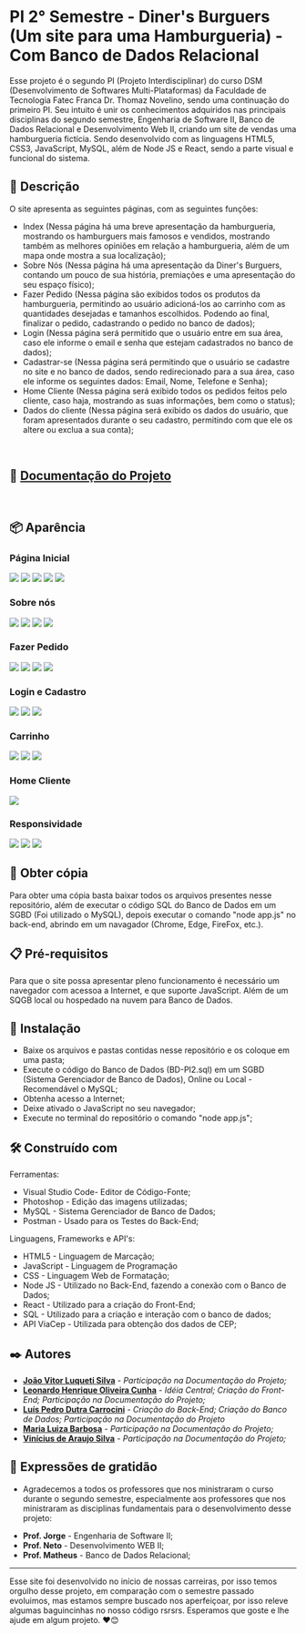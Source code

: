 # PI 2° Semestre - Diner's Burguers (Um site para uma Hamburgueria) - Com Banco de Dados Relacional

Esse projeto é o segundo PI (Projeto Interdisciplinar) do curso DSM (Desenvolvimento de Softwares Multi-Plataformas) da Faculdade de Tecnologia Fatec Franca Dr. Thomaz Novelino, sendo uma continuação do primeiro PI. Seu intuito é unir os conhecimentos adquiridos nas principais disciplinas do segundo semestre, Engenharia de Software II, Banco de Dados Relacional e Desenvolvimento Web II, criando um site de vendas uma hamburgueria fictícia. Sendo desenvolvido com as linguagens HTML5, CSS3, JavaScript, MySQL, além de Node JS e React, sendo a parte visual e funcional do sistema.

## 📄 Descrição

O site apresenta as seguintes páginas, com as seguintes funções:

* Index (Nessa página há uma breve apresentação da hamburgueria, mostrando os hamburguers mais famosos e vendidos, mostrando também as melhores opiniões em relação a hamburgueria, além de um mapa onde mostra a sua localização);
* Sobre Nós (Nessa página há uma apresentação da Diner's Burguers, contando um pouco de sua história, premiações e uma apresentação do seu espaço físico);
* Fazer Pedido (Nessa página são exibidos todos os produtos da hamburgueria, permitindo ao usuário adicioná-los ao carrinho com as quantidades desejadas e tamanhos escolhidos. Podendo ao final, finalizar o pedido, cadastrando o pedido no banco de dados);
* Login (Nessa página será permitido que o usuário entre em sua área, caso ele informe o email e senha que estejam cadastrados no banco de dados);
* Cadastrar-se (Nessa página será permitindo que o usuário se cadastre no site e no banco de dados, sendo redirecionado para a sua área, caso ele informe os seguintes dados: Email, Nome, Telefone e Senha);
* Home Cliente (Nessa página será exibido todos os pedidos feitos pelo cliente, caso haja, mostrando as suas informações, bem como o status);
* Dados do cliente (Nessa página será exibido os dados do usuário, que foram apresentados durante o seu cadastro, permitindo com que ele os altere ou exclua a sua conta);
<br>

## 📒 [Documentação do Projeto](https://luis-pedro-dutra-carrocini.github.io/PI-2-Semestre-Diners-Burguers-BDR/documentacao/2-Semestre/Documentação-PI-2-Semestre.docx)
<br>

## 📦 Aparência

### Página Inicial
<img src="/public/prints/index1.png">
<img src="/public/prints/index2.png">
<img src="/public/prints/index3.png">
<img src="/public/prints/index4.png">
<img src="/public/prints/index5.png">
<br>

### Sobre nós
<img src="/public/prints/sebre1.png">
<img src="/public/prints/sebre2.png">
<img src="/public/prints/sebre3.png">
<img src="/public/prints/sebre4.png">
<br>

### Fazer Pedido
<img src="/public/prints/pedido1.png">
<img src="/public/prints/pedido2.png">
<img src="/public/prints/pedido3.png">
<img src="/public/prints/pedido4.png">
<br>

### Login e Cadastro
<img src="/public/prints/login1.png">
<img src="/public/prints/cadastrar1.png">
<img src="/public/prints/cadastrar2.png">
<br>

### Carrinho
<img src="/public/prints/carrinho1.png">
<img src="/public/prints/carrinho2.png">
<img src="/public/prints/carrinho3.png">
<br>

### Home Cliente
<img src="/public/prints/home1.png">
<br>

### Responsividade
<img src="/public/prints/print16.png">
<img src="/public/prints/print17.png">
<img src="/public/prints/print18.png">
<br>

## 📃 Obter cópia

Para obter uma cópia basta baixar todos os arquivos presentes nesse repositório, além de executar o código SQL do Banco de Dados em um SGBD (Foi utilizado o MySQL), depois executar o comando "node app.js" no back-end, abrindo em um navagador (Chrome, Edge, FireFox, etc.).


## 📋 Pré-requisitos

Para que o site possa apresentar pleno funcionamento é necessário um navegador com acessoa a Internet, e que suporte JavaScript. Além de um SQGB local ou hospedado na nuvem para Banco de Dados.


## 🔧 Instalação

* Baixe os arquivos e pastas contidas nesse repositório e os coloque em uma pasta;
* Execute o código do Banco de Dados (BD-PI2.sql) em um SGBD (Sistema Gerenciador de Banco de Dados), Online ou Local - Recomendável o MySQL;
* Obtenha acesso a Internet;
* Deixe ativado o JavaScript no seu navegador;
* Execute no terminal do repositório o comando "node app.js";

## 🛠️ Construído com

Ferramentas:
* Visual Studio Code- Editor de Código-Fonte;
* Photoshop - Edição das imagens utilizadas;
* MySQL - Sistema Gerenciador de Banco de Dados;
* Postman - Usado para os Testes do Back-End;

Linguagens, Frameworks e API's:
* HTML5 - Linguagem de Marcação;
* JavaScript - Linguagem de Programação
* CSS - Linguagem Web de Formatação;
* Node JS - Utilizado no Back-End, fazendo a conexão com o Banco de Dados;
* React - Utilizado para a criação do Front-End;
* SQL - Utilizado para a criação e interação com o banco de dados;
* API ViaCep - Utilizada para obtenção dos dados de CEP;

## ✒️ Autores

* **[João Vitor Luqueti Silva](https://github.com/joaoluquetti)** - *Participação na Documentação do Projeto;*
* **[Leonardo Henrique Oliveira Cunha](https://github.com/leonardocunha1)** - *Idéia Central; Criação do Front-End; Participação na Documentação do Projeto;*
* **[Luís Pedro Dutra Carrocini](https://github.com/luis-pedro-dutra-carrocini)** - *Criação do Back-End; Criação do Banco de Dados; Participação na Documentação do Projeto*
* **[Maria Luiza Barbosa](https://github.com/mluizabss)** - *Participação na Documentação do Projeto;*
* **[Vinícius de Araujo Silva](https://github.com/Viniciussinc)** - *Participação na Documentação do Projeto;*

## 🎁 Expressões de gratidão

* Agradecemos a todos os professores que nos ministraram o curso durante o segundo semestre, especialmente aos professores que nos ministraram as disciplinas fundamentais para o desenvolvimento desse projeto: 
- **Prof. Jorge** - Engenharia de Software II;
- **Prof. Neto** - Desenvolvimento WEB II;
- **Prof. Matheus** - Banco de Dados Relacional;

---
Esse site foi desenvolvido no início de nossas carreiras, por isso temos orgulho desse projeto, em comparação com o semestre passado evoluimos, mas estamos sempre buscado nos aperfeiçoar, por isso releve algumas baguincinhas no nosso código rsrsrs. 
Esperamos que goste e lhe ajude em algum projeto. ❤️😊
